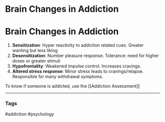 # Brain Changes in Addiction

# Brain Changes in Addiction

1. **Sensitization**: Hyper reactivity to addiction related cues. Greater wanting but less liking
2. **Desensitization**: Number pleasure response. Tolerance: need for higher doses or greater stimuli
3. **Hypofrontality**: Weakened impulse control. Increases cravings.
4. **Altered stress response**: Minor stress leads to cravings/relapse. Responsible for many withdrawal symptoms.

To know if someone is addicted, use the [[Addiction Assessment]]

---
### Tags
#addiction #psychology
